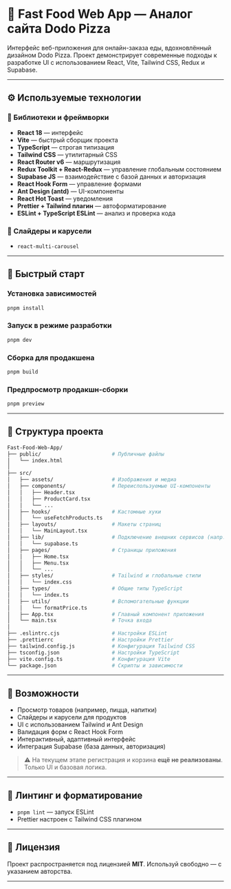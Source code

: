 # 🍕 Fast Food Web App — Аналог сайта Dodo Pizza

Интерфейс веб-приложения для онлайн-заказа еды, вдохновлённый дизайном Dodo Pizza. Проект демонстрирует современные подходы к разработке UI с использованием React, Vite, Tailwind CSS, Redux и Supabase.

---

## ⚙️ Используемые технологии

### 🔧 Библиотеки и фреймворки

- **React 18** — интерфейс
- **Vite** — быстрый сборщик проекта
- **TypeScript** — строгая типизация
- **Tailwind CSS** — утилитарный CSS
- **React Router v6** — маршрутизация
- **Redux Toolkit + React-Redux** — управление глобальным состоянием
- **Supabase JS** — взаимодействие с базой данных и авторизация
- **React Hook Form** — управление формами
- **Ant Design (antd)** — UI-компоненты
- **React Hot Toast** — уведомления
- **Prettier + Tailwind плагин** — автоформатирование
- **ESLint + TypeScript ESLint** — анализ и проверка кода

### 🎠 Слайдеры и карусели

- `react-multi-carousel`

---

## 🚀 Быстрый старт

### Установка зависимостей

```bash
pnpm install
```

### Запуск в режиме разработки

```bash
pnpm dev
```


### Сборка для продакшена

```bash
pnpm build
```

### Предпросмотр продакшн-сборки

```bash
pnpm preview
```

---

## 📁 Структура проекта

```bash
Fast-Food-Web-App/
├── public/                       # Публичные файлы
│   └── index.html
│
├── src/
│   ├── assets/                   # Изображения и медиа
│   ├── components/               # Переиспользуемые UI-компоненты
│   │   ├── Header.tsx
│   │   ├── ProductCard.tsx
│   │   └── ...
│   ├── hooks/                    # Кастомные хуки
│   │   └── useFetchProducts.ts
│   ├── layouts/                  # Макеты страниц
│   │   └── MainLayout.tsx
│   ├── lib/                      # Подключение внешних сервисов (напр. Supabase)
│   │   └── supabase.ts
│   ├── pages/                    # Страницы приложения
│   │   ├── Home.tsx
│   │   ├── Menu.tsx
│   │   └── ...
│   ├── styles/                   # Tailwind и глобальные стили
│   │   └── index.css
│   ├── types/                    # Общие типы TypeScript
│   │   └── index.ts
│   ├── utils/                    # Вспомогательные функции
│   │   └── formatPrice.ts
│   ├── App.tsx                   # Главный компонент приложения
│   └── main.tsx                  # Точка входа
│
├── .eslintrc.cjs                 # Настройки ESLint
├── .prettierrc                   # Настройки Prettier
├── tailwind.config.js            # Конфигурация Tailwind CSS
├── tsconfig.json                 # Настройки TypeScript
├── vite.config.ts                # Конфигурация Vite
└── package.json                  # Скрипты и зависимости
```

---

## 🎯 Возможности

- Просмотр товаров (например, пицца, напитки)
- Слайдеры и карусели для продуктов
- UI с использованием Tailwind и Ant Design
- Валидация форм с React Hook Form
- Интерактивный, адаптивный интерфейс
- Интеграция Supabase (база данных, авторизация)

> ⚠️ На текущем этапе регистрация и корзина **ещё не реализованы**. Только UI и базовая логика.

---


## 🧪 Линтинг и форматирование

- `pnpm lint` — запуск ESLint
- Prettier настроен с Tailwind CSS плагином

---

## 📄 Лицензия

Проект распространяется под лицензией **MIT**. Используй свободно — с указанием авторства.

---

